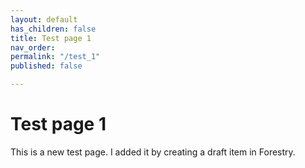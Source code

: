 ```yaml
---
layout: default
has_children: false
title: Test page 1
nav_order: 
permalink: "/test_1"
published: false

---
```

# Test page 1

This is a new test page. I added it by creating a draft item in Forestry.
